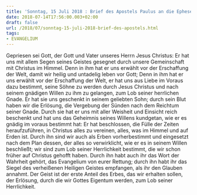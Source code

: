 ```yaml
---
title: 'Sonntag, 15 Juli 2018 : Brief des Apostels Paulus an die Epheser 1,3-14.'
date: 2018-07-14T17:56:00.003+02:00
draft: false
url: /2018/07/sonntag-15-juli-2018-brief-des-apostels.html
tags: 
- EVANGELIUM
---
```


Gepriesen sei Gott, der Gott und Vater unseres Herrn Jesus Christus: Er hat uns mit allem Segen seines Geistes gesegnet durch unsere Gemeinschaft mit Christus im Himmel. Denn in ihm hat er uns erwählt vor der Erschaffung der Welt, damit wir heilig und untadelig leben vor Gott; Denn in ihm hat er uns erwählt vor der Erschaffung der Welt, er hat uns aus Liebe im Voraus dazu bestimmt, seine Söhne zu werden durch Jesus Christus und nach seinem gnädigen Willen zu ihm zu gelangen, zum Lob seiner herrlichen Gnade. Er hat sie uns geschenkt in seinem geliebten Sohn; durch sein Blut haben wir die Erlösung, die Vergebung der Sünden nach dem Reichtum seiner Gnade. Durch sie hat er uns mit aller Weisheit und Einsicht reich beschenkt und hat uns das Geheimnis seines Willens kundgetan, wie er es gnädig im voraus bestimmt hat: Er hat beschlossen, die Fülle der Zeiten heraufzuführen, in Christus alles zu vereinen, alles, was im Himmel und auf Erden ist. Durch ihn sind wir auch als Erben vorherbestimmt und eingesetzt nach dem Plan dessen, der alles so verwirklicht, wie er es in seinem Willen beschließt; wir sind zum Lob seiner Herrlichkeit bestimmt, die wir schon früher auf Christus gehofft haben. Durch ihn habt auch ihr das Wort der Wahrheit gehört, das Evangelium von eurer Rettung; durch ihn habt ihr das Siegel des verheißenen Heiligen Geistes empfangen, als ihr den Glauben annahmt. Der Geist ist der erste Anteil des Erbes, das wir erhalten sollen, der Erlösung, durch die wir Gottes Eigentum werden, zum Lob seiner Herrlichkeit.